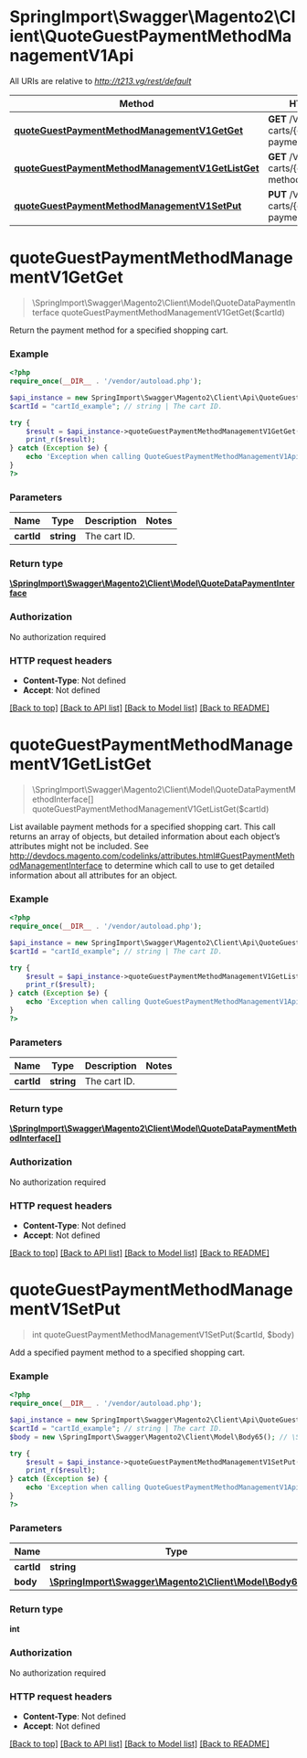 # SpringImport\Swagger\Magento2\Client\QuoteGuestPaymentMethodManagementV1Api

All URIs are relative to *http://t213.vg/rest/default*

Method | HTTP request | Description
------------- | ------------- | -------------
[**quoteGuestPaymentMethodManagementV1GetGet**](QuoteGuestPaymentMethodManagementV1Api.md#quoteGuestPaymentMethodManagementV1GetGet) | **GET** /V1/guest-carts/{cartId}/selected-payment-method | 
[**quoteGuestPaymentMethodManagementV1GetListGet**](QuoteGuestPaymentMethodManagementV1Api.md#quoteGuestPaymentMethodManagementV1GetListGet) | **GET** /V1/guest-carts/{cartId}/payment-methods | 
[**quoteGuestPaymentMethodManagementV1SetPut**](QuoteGuestPaymentMethodManagementV1Api.md#quoteGuestPaymentMethodManagementV1SetPut) | **PUT** /V1/guest-carts/{cartId}/selected-payment-method | 


# **quoteGuestPaymentMethodManagementV1GetGet**
> \SpringImport\Swagger\Magento2\Client\Model\QuoteDataPaymentInterface quoteGuestPaymentMethodManagementV1GetGet($cartId)



Return the payment method for a specified shopping cart.

### Example
```php
<?php
require_once(__DIR__ . '/vendor/autoload.php');

$api_instance = new SpringImport\Swagger\Magento2\Client\Api\QuoteGuestPaymentMethodManagementV1Api();
$cartId = "cartId_example"; // string | The cart ID.

try {
    $result = $api_instance->quoteGuestPaymentMethodManagementV1GetGet($cartId);
    print_r($result);
} catch (Exception $e) {
    echo 'Exception when calling QuoteGuestPaymentMethodManagementV1Api->quoteGuestPaymentMethodManagementV1GetGet: ', $e->getMessage(), PHP_EOL;
}
?>
```

### Parameters

Name | Type | Description  | Notes
------------- | ------------- | ------------- | -------------
 **cartId** | **string**| The cart ID. |

### Return type

[**\SpringImport\Swagger\Magento2\Client\Model\QuoteDataPaymentInterface**](../Model/QuoteDataPaymentInterface.md)

### Authorization

No authorization required

### HTTP request headers

 - **Content-Type**: Not defined
 - **Accept**: Not defined

[[Back to top]](#) [[Back to API list]](../../README.md#documentation-for-api-endpoints) [[Back to Model list]](../../README.md#documentation-for-models) [[Back to README]](../../README.md)

# **quoteGuestPaymentMethodManagementV1GetListGet**
> \SpringImport\Swagger\Magento2\Client\Model\QuoteDataPaymentMethodInterface[] quoteGuestPaymentMethodManagementV1GetListGet($cartId)



List available payment methods for a specified shopping cart. This call returns an array of objects, but detailed information about each object’s attributes might not be included.  See http://devdocs.magento.com/codelinks/attributes.html#GuestPaymentMethodManagementInterface to determine which call to use to get detailed information about all attributes for an object.

### Example
```php
<?php
require_once(__DIR__ . '/vendor/autoload.php');

$api_instance = new SpringImport\Swagger\Magento2\Client\Api\QuoteGuestPaymentMethodManagementV1Api();
$cartId = "cartId_example"; // string | The cart ID.

try {
    $result = $api_instance->quoteGuestPaymentMethodManagementV1GetListGet($cartId);
    print_r($result);
} catch (Exception $e) {
    echo 'Exception when calling QuoteGuestPaymentMethodManagementV1Api->quoteGuestPaymentMethodManagementV1GetListGet: ', $e->getMessage(), PHP_EOL;
}
?>
```

### Parameters

Name | Type | Description  | Notes
------------- | ------------- | ------------- | -------------
 **cartId** | **string**| The cart ID. |

### Return type

[**\SpringImport\Swagger\Magento2\Client\Model\QuoteDataPaymentMethodInterface[]**](../Model/QuoteDataPaymentMethodInterface.md)

### Authorization

No authorization required

### HTTP request headers

 - **Content-Type**: Not defined
 - **Accept**: Not defined

[[Back to top]](#) [[Back to API list]](../../README.md#documentation-for-api-endpoints) [[Back to Model list]](../../README.md#documentation-for-models) [[Back to README]](../../README.md)

# **quoteGuestPaymentMethodManagementV1SetPut**
> int quoteGuestPaymentMethodManagementV1SetPut($cartId, $body)



Add a specified payment method to a specified shopping cart.

### Example
```php
<?php
require_once(__DIR__ . '/vendor/autoload.php');

$api_instance = new SpringImport\Swagger\Magento2\Client\Api\QuoteGuestPaymentMethodManagementV1Api();
$cartId = "cartId_example"; // string | The cart ID.
$body = new \SpringImport\Swagger\Magento2\Client\Model\Body65(); // \SpringImport\Swagger\Magento2\Client\Model\Body65 | 

try {
    $result = $api_instance->quoteGuestPaymentMethodManagementV1SetPut($cartId, $body);
    print_r($result);
} catch (Exception $e) {
    echo 'Exception when calling QuoteGuestPaymentMethodManagementV1Api->quoteGuestPaymentMethodManagementV1SetPut: ', $e->getMessage(), PHP_EOL;
}
?>
```

### Parameters

Name | Type | Description  | Notes
------------- | ------------- | ------------- | -------------
 **cartId** | **string**| The cart ID. |
 **body** | [**\SpringImport\Swagger\Magento2\Client\Model\Body65**](../Model/\SpringImport\Swagger\Magento2\Client\Model\Body65.md)|  | [optional]

### Return type

**int**

### Authorization

No authorization required

### HTTP request headers

 - **Content-Type**: Not defined
 - **Accept**: Not defined

[[Back to top]](#) [[Back to API list]](../../README.md#documentation-for-api-endpoints) [[Back to Model list]](../../README.md#documentation-for-models) [[Back to README]](../../README.md)

